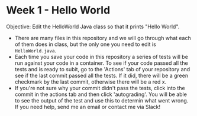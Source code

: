 # Week 1 - Hello World

Objective: Edit the HelloWorld Java class so that it prints "Hello World".  

   * There are many files in this repository and we will go through what each of them does in class, but the only one you need to edit is `HelloWorld.java`.
   * Each time you save your code in this repository a series of tests will be run against your code in a container.  To see if your code passed all the tests and is ready to subit, go to the 'Actions' tab of your repository and see if the last commit passed all the tests.  If it did, there will be a green checkmark by the last commit, otherwise there will be a red x.
   * If you're not sure why your commit didn't pass the tests, click into the commit in the actions tab and then click 'autograding'.  You will be able to see the output of the test and use this to determin what went wrong.  If you need help, send me an email or contact me via Slack!
  
